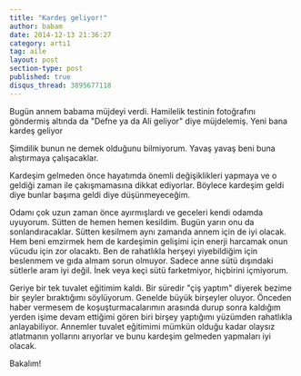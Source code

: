 ```yaml
---
title: "Kardeş geliyor!"
author: babam
date: 2014-12-13 21:36:27
category: artı1
tag: aile
layout: post
section-type: post 
published: true
disqus_thread: 3895677118
---
```


Bugün annem babama müjdeyi verdi. Hamilelik testinin fotoğrafını göndermiş altında da "Defne ya da Ali geliyor" diye müjdelemiş. Yeni bana kardeş geliyor

Şimdilik bunun ne demek olduğunu bilmiyorum. Yavaş yavaş beni buna alıştırmaya çalışacaklar.

Kardeşim gelmeden önce hayatımda önemli değişiklikleri yapmaya ve o geldiği zaman ile çakışmamasına dikkat ediyorlar. Böylece kardeşim geldi diye bunlar başıma geldi diye düşünmeyeceğim.

Odamı çok uzun zaman önce ayırmışlardı ve geceleri kendi odamda uyuyorum. Sütten de hemen hemen kesildim. Bugün yarın onu da sonlandıracaklar. Sütten kesilmem aynı zamanda annem için de iyi olacak. Hem beni emzirmek hem de kardeşimin gelişimi için enerji harcamak onun vücudu için zor olacaktı. Ben de rahatlıkla herşeyi yiyebildiğim için beslenmem ve gıda almam sorun olmuyor. Sadece anne sütü dışındaki sütlerle aram iyi değil. İnek veya keçi sütü farketmiyor, hiçbirini içmiyorum.

Geriye bir tek tuvalet eğitimim kaldı. Bir süredir "çiş yaptım" diyerek bezime bir şeyler bıraktığımı söylüyorum. Genelde büyük birşeyler oluyor. Önceden haber vermesem de koşuşturmacalarımın arasında durup sonra kaldığım yerden işime devam ettiğimi gören biri birşey yaptığımı yüzümden rahatlıkla anlayabiliyor. Annemler tuvalet eğitimimi mümkün olduğu kadar olaysız atlatmanın yollarını arıyorlar ve bunu kardeşim gelmeden yapmaları iyi olacak.

Bakalım!
